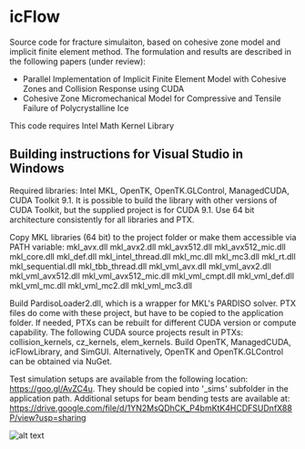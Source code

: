 # icFlow
Source code for fracture simulaiton, based on cohesive zone model and implicit finite element method. The formulation and results are described in the following papers (under review):
* Parallel Implementation of Implicit Finite Element Model with Cohesive Zones and Collision Response using CUDA
* Cohesive Zone Micromechanical Model for Compressive and Tensile Failure of Polycrystalline Ice

This code requires Intel Math Kernel Library

## Building instructions for Visual Studio in Windows

Required libraries: Intel MKL, OpenTK, OpenTK.GLControl, ManagedCUDA, CUDA Toolkit 9.1. It is possible to build the library with other versions of CUDA Toolkit, but the supplied project is for CUDA 9.1. Use 64 bit architecture consistently for all libraries and PTX.

Copy MKL libraries (64 bit) to the project folder or make them accessible via PATH variable:
mkl_avx.dll
mkl_avx2.dll
mkl_avx512.dll
mkl_avx512_mic.dll
mkl_core.dll
mkl_def.dll
mkl_intel_thread.dll
mkl_mc.dll
mkl_mc3.dll
mkl_rt.dll
mkl_sequential.dll
mkl_tbb_thread.dll
mkl_vml_avx.dll
mkl_vml_avx2.dll
mkl_vml_avx512.dll
mkl_vml_avx512_mic.dll
mkl_vml_cmpt.dll
mkl_vml_def.dll
mkl_vml_mc.dll
mkl_vml_mc2.dll
mkl_vml_mc3.dll

Build PardisoLoader2.dll, which is a wrapper for MKL's PARDISO solver. PTX files do come with these project, but have to be copied to the application folder. If needed, PTXs can be rebuilt for different CUDA version or compute capability. The following CUDA source projects result in PTXs: collision_kernels, cz_kernels, elem_kernels. Build OpenTK, ManagedCUDA, icFlowLibrary, and SimGUI. Alternatively, OpenTK and OpenTK.GLControl can be obtained via NuGet.

Test simulation setups are available from the following location: https://goo.gl/AvZC4u. They should be copied into '_sims' subfolder in the application path. Additional setups for beam bending tests are available at:
https://drive.google.com/file/d/1YN2MsQDhCK_P4bmKtK4HCDFSUDnfX88P/view?usp=sharing


![alt text](https://github.com/igorg520b/icFlow/blob/master/icFlow.png?raw=true)

